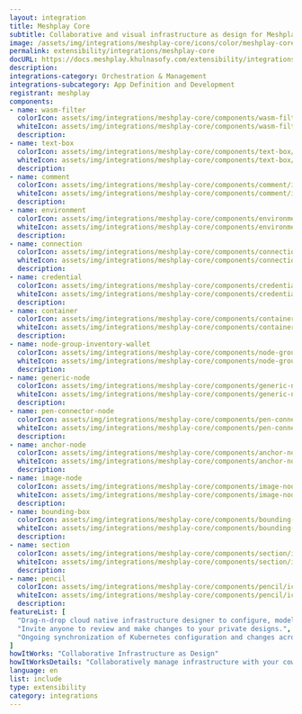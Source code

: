 ```yaml
---
layout: integration
title: Meshplay Core
subtitle: Collaborative and visual infrastructure as design for Meshplay Core
image: /assets/img/integrations/meshplay-core/icons/color/meshplay-core-color.svg
permalink: extensibility/integrations/meshplay-core
docURL: https://docs.meshplay.khulnasofy.com/extensibility/integrations/meshplay-core
description: 
integrations-category: Orchestration & Management
integrations-subcategory: App Definition and Development
registrant: meshplay
components: 
- name: wasm-filter
  colorIcon: assets/img/integrations/meshplay-core/components/wasm-filter/icons/color/wasm-filter-color.svg
  whiteIcon: assets/img/integrations/meshplay-core/components/wasm-filter/icons/white/wasm-filter-white.svg
  description: 
- name: text-box
  colorIcon: assets/img/integrations/meshplay-core/components/text-box/icons/color/text-box-color.svg
  whiteIcon: assets/img/integrations/meshplay-core/components/text-box/icons/white/text-box-white.svg
  description: 
- name: comment
  colorIcon: assets/img/integrations/meshplay-core/components/comment/icons/color/comment-color.svg
  whiteIcon: assets/img/integrations/meshplay-core/components/comment/icons/white/comment-white.svg
  description: 
- name: environment
  colorIcon: assets/img/integrations/meshplay-core/components/environment/icons/color/environment-color.svg
  whiteIcon: assets/img/integrations/meshplay-core/components/environment/icons/white/environment-white.svg
  description: 
- name: connection
  colorIcon: assets/img/integrations/meshplay-core/components/connection/icons/color/connection-color.svg
  whiteIcon: assets/img/integrations/meshplay-core/components/connection/icons/white/connection-white.svg
  description: 
- name: credential
  colorIcon: assets/img/integrations/meshplay-core/components/credential/icons/color/credential-color.svg
  whiteIcon: assets/img/integrations/meshplay-core/components/credential/icons/white/credential-white.svg
  description: 
- name: container
  colorIcon: assets/img/integrations/meshplay-core/components/container/icons/color/container-color.svg
  whiteIcon: assets/img/integrations/meshplay-core/components/container/icons/white/container-white.svg
  description: 
- name: node-group-inventory-wallet
  colorIcon: assets/img/integrations/meshplay-core/components/node-group-inventory-wallet/icons/color/node-group-inventory-wallet-color.svg
  whiteIcon: assets/img/integrations/meshplay-core/components/node-group-inventory-wallet/icons/white/node-group-inventory-wallet-white.svg
  description: 
- name: generic-node
  colorIcon: assets/img/integrations/meshplay-core/components/generic-node/icons/color/generic-node-color.svg
  whiteIcon: assets/img/integrations/meshplay-core/components/generic-node/icons/white/generic-node-white.svg
  description: 
- name: pen-connector-node
  colorIcon: assets/img/integrations/meshplay-core/components/pen-connector-node/icons/color/pen-connector-node-color.svg
  whiteIcon: assets/img/integrations/meshplay-core/components/pen-connector-node/icons/white/pen-connector-node-white.svg
  description: 
- name: anchor-node
  colorIcon: assets/img/integrations/meshplay-core/components/anchor-node/icons/color/anchor-node-color.svg
  whiteIcon: assets/img/integrations/meshplay-core/components/anchor-node/icons/white/anchor-node-white.svg
  description: 
- name: image-node
  colorIcon: assets/img/integrations/meshplay-core/components/image-node/icons/color/image-node-color.svg
  whiteIcon: assets/img/integrations/meshplay-core/components/image-node/icons/white/image-node-white.svg
  description: 
- name: bounding-box
  colorIcon: assets/img/integrations/meshplay-core/components/bounding-box/icons/color/bounding-box-color.svg
  whiteIcon: assets/img/integrations/meshplay-core/components/bounding-box/icons/white/bounding-box-white.svg
  description: 
- name: section
  colorIcon: assets/img/integrations/meshplay-core/components/section/icons/color/section-color.svg
  whiteIcon: assets/img/integrations/meshplay-core/components/section/icons/white/section-white.svg
  description: 
- name: pencil
  colorIcon: assets/img/integrations/meshplay-core/components/pencil/icons/color/pencil-color.svg
  whiteIcon: assets/img/integrations/meshplay-core/components/pencil/icons/white/pencil-white.svg
  description: 
featureList: [
  "Drag-n-drop cloud native infrastructure designer to configure, model, and deploy your workloads.",
  "Invite anyone to review and make changes to your private designs.",
  "Ongoing synchronization of Kubernetes configuration and changes across any number of clusters."
]
howItWorks: "Collaborative Infrastructure as Design"
howItWorksDetails: "Collaboratively manage infrastructure with your coworkers synchronously sharing the same designs."
language: en
list: include
type: extensibility
category: integrations
---
```

